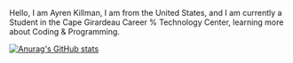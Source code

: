 Hello, I am Ayren Killman, I am from the United States, and I am currently a Student in the Cape Girardeau Career % Technology Center, learning more about Coding & Programming.

[![Anurag's GitHub stats](https://github-readme-stats.vercel.app/api?username=AyrenLKillman)](https://github.com/anuraghazra/github-readme-stats)
